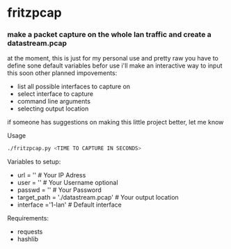 # fritzpcap
### make a packet capture on the whole lan traffic and create a datastream.pcap



at the moment, this is just for my personal use and pretty raw
you have to define sone default variables befor use
i'll make an interactive way to input this soon
other planned impovements:
 - list all possible interfaces to capture on
 - select interface to capture
 - command line arguments
 - selecting output location

if someone has suggestions on making this little project better, let me know

Usage
```bash
./fritzpcap.py <TIME TO CAPTURE IN SECONDS>
```

Variables to setup:
 - url = '' # Your IP Adress
 - user = '' # Your Username optional
 - passwd = '' # Your Password
 - target_path = './datastream.pcap' # Your output location
 - interface ='1-lan' # Default interface

Requirements:
 - requests
 - hashlib
